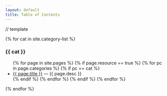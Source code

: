 ```yaml
---
layout: default
title: Table of Contents
---
```


// template

{% for cat in site.category-list %}
### {{ cat }}
<ul>
{% for page in site.pages %}
{% if page.resource == true %}
{% for pc in page.categories %}
{% if pc == cat %}
<li>
  <a href="{{ page.url }}">{{ page.title }}</a> &mdash; {{ page.desc }}
</li>
{% endif %} <!-- cat-match-p -->
{% endfor %} <!-- page-category -->
{% endif %} <!-- resource-p -->
{% endfor %} <!-- page -->
</ul>
{% endfor %} <!-- cat --> 
